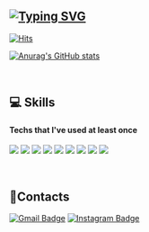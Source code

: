 ## [![Typing SVG](https://readme-typing-svg.herokuapp.com?font=Oleo+Script&size=30&color=00C396&center=true&vCenter=true&height=80&lines=Hi+there%2C+I'm+Hyejin%F0%9F%98%89)](https://git.io/typing-svg)

 [![Hits](https://hits.seeyoufarm.com/api/count/incr/badge.svg?url=https%3A%2F%2Fgithub.com%2Fhy2jin&count_bg=%234E48AA&title_bg=%23C1BFDF&icon=github.svg&icon_color=%23000000&title=hits&edge_flat=true)](https://hits.seeyoufarm.com)

[![Anurag's GitHub stats](https://github-readme-stats.vercel.app/api?username=hy2jin&show_icons=true&theme=buefy)](https://github.com/anuraghazra/github-readme-stats)

<br/>

## 💻 Skills
#### Techs that I've used at least once

<img src="https://img.shields.io/badge/Python-3766AB?style=flat-square&logo=Python&logoColor=white"/> <img src="https://img.shields.io/badge/Django-092E20?style=flat-square&logo=Django&logoColor=white"/> <img src="https://img.shields.io/badge/HTML5-E34F26?style=flat-square&logo=HTML5&logoColor=green"/> <img src="https://img.shields.io/badge/CSS3-1572B6?style=flat-square&logo=HTML5&logoColor=BLUE"/> <img src="https://img.shields.io/badge/JavaScript-F7DF1E?style=flat-square&logo=JavaScript&logoColor=white"/> <img src="https://img.shields.io/badge/React-3766AB?style=flat-square&logo=React&logoColor=white"/> <img src="https://img.shields.io/badge/Vue.js-4FC08D?style=flat-square&logo=Vue.js&logoColor=white"/> <img src="https://img.shields.io/badge/C++-00599C?style=flat-square&logo=C%2B%2B&logoColor=white"/> <img src="https://img.shields.io/badge/c%23-%23239120.svg?style=flat-square&&logo=csharp&logoColor=white"/>

<br/>

## 🤝Contacts

[![Gmail Badge](https://img.shields.io/badge/Gmail-D14836?style=flat&logo=Gmail&logoColor=white)](mailto:hy2jinl22@gmail.com)
[![Instagram Badge](https://img.shields.io/badge/hy2jin-E4405F?style=flat&logo=Instagram&logoColor=white)](https://www.instagram.com/hy2jin.l22)
